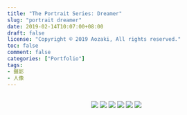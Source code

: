 ```yaml
---
title: "The Portrait Series: Dreamer"
slug: "portrait dreamer"
date: 2019-02-14T10:07:00+08:00
draft: false
license: "Copyright © 2019 Aozaki, All rights reserved."
toc: false
comment: false
categories: ["Portfolio"]
tags: 
- 摄影
- 人像
---
```


<br>
<center>
    <img src="https://img.aozaki-kuro.com/20190214_0001.jpg">
    <img src="https://img.aozaki-kuro.com/20190214_0002.jpg">
    <img src="https://img.aozaki-kuro.com/20190214_0003.jpg">
    <img src="https://img.aozaki-kuro.com/20190214_0004.jpg">
    <img src="https://img.aozaki-kuro.com/20190214_0005.jpg">
    <img src="https://img.aozaki-kuro.com/20190214_0006.jpg">
</center>
